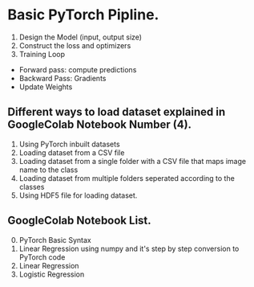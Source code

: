 # Basic PyTorch Pipline.

1. Design the Model (input, output size)
2. Construct the loss and optimizers
3. Training Loop
  - Forward pass: compute predictions
  - Backward Pass: Gradients
  - Update Weights

## Different ways to load dataset explained in GoogleColab Notebook Number (4). 
1. Using PyTorch inbuilt datasets  
2. Loading dataset from a CSV file 
3. Loading dataset from a single folder with a CSV file that maps image name to the class
4. Loading dataset from multiple folders seperated according to the classes
5. Using HDF5 file for loading dataset.

## GoogleColab Notebook List. 
0. PyTorch Basic Syntax
1. Linear Regression using numpy and it's step by step conversion to PyTorch code
2. Linear Regression 
3. Logistic Regression 
